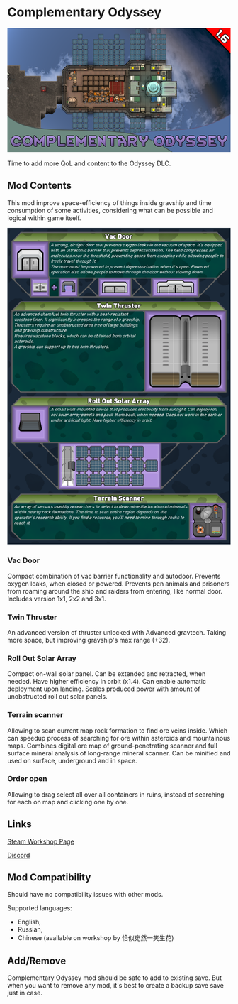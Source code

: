 # Complementary Odyssey

![Text](/Mod%20Page/Images/Complementary%20Odyssey.png)

Time to add more QoL and content to the Odyssey DLC.

## Mod Contents

This mod improve space-efficiency of things inside gravship and time consumption of some activities, considering what can be possible and logical within game itself.

![Text](/Mod%20Page/Images/Content/CODesc1.png)

### Vac Door

Compact combination of vac barrier functionality and autodoor. Prevents oxygen leaks, when closed or powered. Prevents pen animals and prisoners from roaming around the ship and raiders from entering, like normal door.
Includes version 1x1, 2x2 and 3x1.

### Twin Thruster

An advanced version of thruster unlocked with Advanced gravtech. Taking more space, but improving gravship's max range (+32).

### Roll Out Solar Array

Compact on-wall solar panel. Can be extended and retracted, when needed. Have higher efficiency in orbit (x1.4). Can enable automatic deployment upon landing. Scales produced power with amount of unobstructed roll out solar panels.

### Terrain scanner

Allowing to scan current map rock formation to find ore veins inside. Which can speedup process of searching for ore within asteroids and mountainous maps. Combines digital ore map of ground-penetrating scanner and full surface mineral analysis of long-range mineral scanner. Can be minified and used on surface, underground and in space.

### Order open

Allowing to drag select all over all containers in ruins, instead of searching for each on map and clicking one by one.

## Links

[Steam Workshop Page](https://steamcommunity.com/sharedfiles/filedetails/?id=3546612303)

[Discord](https://discord.gg/tKsBgzzTsG)

## Mod Compatibility

Should have no compatibility issues with other mods.

Supported languages:
* English,
* Russian,
* Chinese (available on workshop by 恰似宛然一笑生花)

## Add/Remove

Complementary Odyssey mod should be safe to add to existing save. But when you want to remove any mod, it's best to create a backup save save just in case.